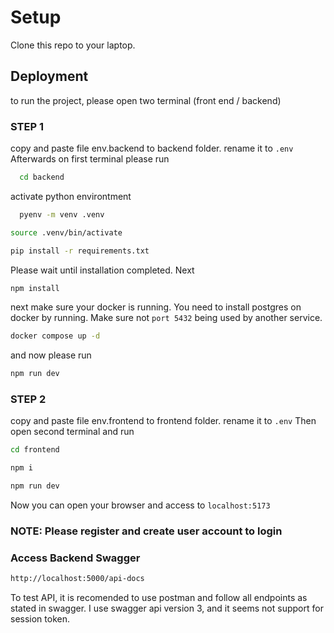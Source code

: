
# Setup

Clone this repo to your laptop.



## Deployment

to run the project, please open two terminal (front end / backend)

### STEP 1
copy and paste file env.backend to backend folder. rename it to `.env` Afterwards on first terminal please run
```bash
  cd backend
```
activate python environtment
```bash
  pyenv -m venv .venv
```
```bash
source .venv/bin/activate
```
```bash
pip install -r requirements.txt
```
Please wait until installation completed. Next
```bash
npm install
```
next make sure your docker is running. You need to install postgres on docker by running. Make sure not `port 5432` being used by another service.
```bash
docker compose up -d
```
and now please run
```bash
npm run dev
```
### STEP 2
copy and paste file env.frontend to frontend folder. rename it to `.env` Then open second terminal and run
```bash
cd frontend
```
```bash
npm i
```
```bash
npm run dev
```

Now you can open your browser and access to `localhost:5173`

### NOTE: Please register and create user account to login

### Access Backend Swagger
```bash
http://localhost:5000/api-docs
```
To test API, it is recomended to use postman and follow all endpoints as stated in swagger.
I use swagger api version 3, and it seems not support for session token.